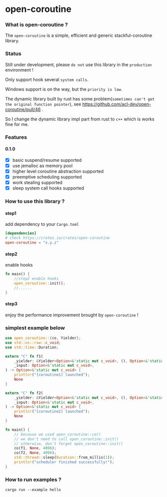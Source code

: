 # open-coroutine

### What is open-coroutine ?
The `open-coroutine` is a simple, efficient and generic stackful-coroutine library.

### Status
Still under development, please `do not` use this library in the `production` environment !

Only support hook several `system calls`.

Windows support is on the way, but the `priority is low`.

The dynamic library built by rust has some problem(`sometimes can't get the original function pointer`), see https://github.com/acl-dev/open-coroutine/pull/46 .

So I change the dynamic library impl part from rust to `c++` which is works fine for me.

### Features
#### 0.1.0
- [x] basic suspend/resume supported
- [x] use jemalloc as memory pool
- [x] higher level coroutine abstraction supported
- [x] preemptive scheduling supported
- [x] work stealing supported
- [x] sleep system call hooks supported

### How to use this library ?

#### step1
add dependency to your `Cargo.toml`
```toml
[dependencies]
# check https://crates.io/crates/open-coroutine
open-coroutine = "x.y.z"
```

#### step2 
enable hooks
```rust
fn main() {
    //step2 enable hooks
    open_coroutine::init();
    //......
}
```

#### step3 
enjoy the performance improvement brought by `open-coroutine` !

### simplest example below
```rust
use open_coroutine::{co, Yielder};
use std::os::raw::c_void;
use std::time::Duration;

extern "C" fn f1(
    _yielder: &Yielder<Option<&'static mut c_void>, (), Option<&'static mut c_void>>,
    _input: Option<&'static mut c_void>,
) -> Option<&'static mut c_void> {
    println!("[coroutine1] launched");
    None
}

extern "C" fn f2(
    _yielder: &Yielder<Option<&'static mut c_void>, (), Option<&'static mut c_void>>,
    _input: Option<&'static mut c_void>,
) -> Option<&'static mut c_void> {
    println!("[coroutine2] launched");
    None
}

fn main() {
    // because we used open_coroutine::co()
    // we don't need to call open_coroutine::init()
    // otherwise, don't forget open_coroutine::init()
    co(f1, None, 4096);
    co(f2, None, 4096);
    std::thread::sleep(Duration::from_millis(1));
    println!("scheduler finished successfully!");
}
```

### How to run examples ?
```shell
cargo run --example hello
```
